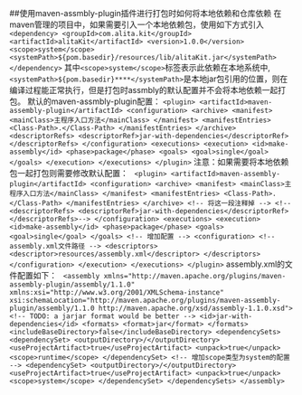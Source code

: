 ##使用maven-assmbly-plugin插件进行打包时如何将本地依赖和仓库依赖
在maven管理的项目中，如果需要引入一个本地依赖包，使用如下方式引入
`  <dependency>
        <groupId>com.alita.kit</groupId>
        <artifactId>alitaKit</artifactId>
        <version>1.0.0</version>
        <scope>system</scope>
        <systemPath>${pom.basedir}/resources/lib/alitaKit.jar</systemPath>
    </dependency> `
其中` <scope>system</scope> `标签表示此依赖在本地系统中,` <systemPath>${pom.basedir}****</systemPath>`是本地jar包引用的位置，则在编译过程能正常执行，但是打包时assmbly的默认配置并不会将本地依赖一起打包。
默认的maven-assmbly-plugin配置：
    ` <plugin>
            <artifactId>maven-assembly-plugin</artifactId>
                <configuration>
                    <archive>
                        <manifest>
                            <mainClass>主程序入口方法</mainClass>
                        </manifest>
                        <manifestEntries>
                            <Class-Path>.</Class-Path>
                        </manifestEntries>
                    </archive>
                    <descriptorRefs>
                        <descriptorRef>jar-with-dependencies</descriptorRef>
                    </descriptorRefs>
                </configuration>
                <executions>
                    <execution>
                        <id>make-assembly</id>
                        <phase>package</phase>
                        <goals>
                            <goal>single</goal>
                        </goals>
                </execution>
            </executions>
        </plugin> `
注意：如果需要将本地依赖包一起打包则需要修改默认配置：
` <plugin>
                <artifactId>maven-assembly-plugin</artifactId>
                <configuration>
                    <archive>
                        <manifest>
                            <mainClass>主程序入口方法</mainClass>
                        </manifest>
                        <manifestEntries>
                            <Class-Path>.</Class-Path>
                        </manifestEntries>
                    </archive>
                    <!-- 将这一段注释掉 -->
                    <!--<descriptorRefs>
                        <descriptorRef>jar-with-dependencies</descriptorRef>
                    </descriptorRefs>-->
                </configuration>
                <executions>
                    <execution>
                        <id>make-assembly</id>
                        <phase>package</phase>
                        <goals>
                            <goal>single</goal>
                        </goals>
                        <!-- 增加配置 -->
                        <configuration>
                            <!-- assembly.xml文件路径 -->
                            <descriptors>
                                <descriptor>resources/assembly.xml</descriptor>
                            </descriptors>
                        </configuration>
                    </execution>
                </executions>
            </plugin>`
assembly.xml的文件配置如下：
` <assembly xmlns="http://maven.apache.org/plugins/maven-assembly-plugin/assembly/1.1.0"
          xmlns:xsi="http://www.w3.org/2001/XMLSchema-instance"
          xsi:schemaLocation="http://maven.apache.org/plugins/maven-assembly-plugin/assembly/1.1.0 http://maven.apache.org/xsd/assembly-1.1.0.xsd">
    <!-- TODO: a jarjar format would be better -->
    <id>jar-with-dependencies</id>
    <formats>
        <format>jar</format>
    </formats>
    <includeBaseDirectory>false</includeBaseDirectory>
    <dependencySets>
        <dependencySet>
            <outputDirectory>/</outputDirectory>
            <useProjectArtifact>true</useProjectArtifact>
            <unpack>true</unpack>
            <scope>runtime</scope>
        </dependencySet>
        <!-- 增加scope类型为system的配置 -->
        <dependencySet>
            <outputDirectory>/</outputDirectory>
            <useProjectArtifact>true</useProjectArtifact>
            <unpack>true</unpack>
            <scope>system</scope>
        </dependencySet>
    </dependencySets>
</assembly>`